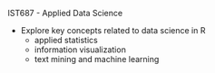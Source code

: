 IST687 - Applied Data Science
* Explore key concepts related to data science in R
  + applied statistics
  + information visualization
  + text mining and machine learning

